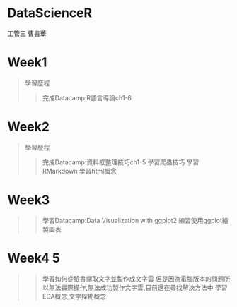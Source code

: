 # DataScienceR
工管三 曹書華
# Week1
>學習歷程
>>完成Datacamp:R語言導論ch1-6
# Week2
>學習歷程
>>完成Datacamp:資料框整理技巧ch1-5
學習爬蟲技巧
>>學習RMarkdown
>>學習html概念
# Week3
>>學習Datacamp:Data Visualization with ggplot2 
>>練習使用ggplot繪製圖表
# Week4 5
>>學習如何從臉書擷取文字並製作成文字雲
>>但是因為電腦版本的問題所以無法實際操作,無法成功製作文字雲,目前還在尋找解決方法中
>>學習EDA概念,文字探勘概念

